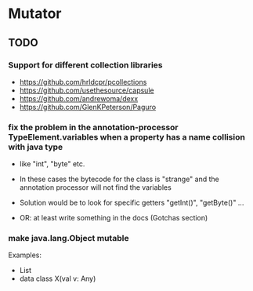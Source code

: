# Mutator

## TODO

### Support for different collection libraries

- https://github.com/hrldcpr/pcollections
- https://github.com/usethesource/capsule
- https://github.com/andrewoma/dexx
- https://github.com/GlenKPeterson/Paguro


### fix the problem in the annotation-processor TypeElement.variables when a property has a name collision with java type
 
- like "int", "byte"  etc.
- In these cases the bytecode for the class is "strange" and the annotation processor will not find the variables
- Solution would be to look for specific getters "getInt()", "getByte()" ...

- OR: at least write something in the docs (Gotchas section)

### make java.lang.Object mutable

Examples:

- List<Any>
- data class X(val v: Any)
